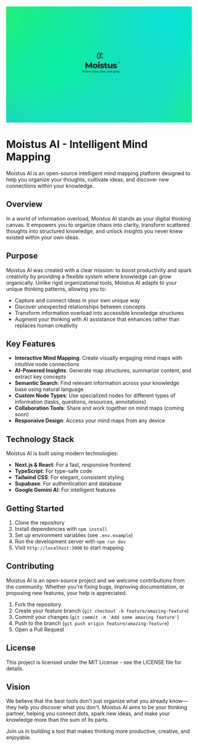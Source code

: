 ![Moistus AI](public/images/moistus-ai.jpg)

# Moistus AI - Intelligent Mind Mapping

Moistus AI is an open-source intelligent mind mapping platform designed to help you organize your thoughts, cultivate ideas, and discover new connections within your knowledge.

## Overview

In a world of information overload, Moistus AI stands as your digital thinking canvas. It empowers you to organize chaos into clarity, transform scattered thoughts into structured knowledge, and unlock insights you never knew existed within your own ideas.

## Purpose

Moistus AI was created with a clear mission: to boost productivity and spark creativity by providing a flexible system where knowledge can grow organically. Unlike rigid organizational tools, Moistus AI adapts to your unique thinking patterns, allowing you to:

- Capture and connect ideas in your own unique way
- Discover unexpected relationships between concepts
- Transform information overload into accessible knowledge structures
- Augment your thinking with AI assistance that enhances rather than replaces human creativity

## Key Features

- **Interactive Mind Mapping**: Create visually engaging mind maps with intuitive node connections
- **AI-Powered Insights**: Generate map structures, summarize content, and extract key concepts
- **Semantic Search**: Find relevant information across your knowledge base using natural language
- **Custom Node Types**: Use specialized nodes for different types of information (tasks, questions, resources, annotations)
- **Collaboration Tools**: Share and work together on mind maps (coming soon)
- **Responsive Design**: Access your mind maps from any device

## Technology Stack

Moistus AI is built using modern technologies:
- **Next.js & React**: For a fast, responsive frontend
- **TypeScript**: For type-safe code
- **Tailwind CSS**: For elegant, consistent styling
- **Supabase**: For authentication and database
- **Google Gemini AI**: For intelligent features

## Getting Started

1. Clone the repository
2. Install dependencies with `npm install`
3. Set up environment variables (see `.env.example`)
4. Run the development server with `npm run dev`
5. Visit `http://localhost:3000` to start mapping

## Contributing

Moistus AI is an open-source project and we welcome contributions from the community. Whether you're fixing bugs, improving documentation, or proposing new features, your help is appreciated.

1. Fork the repository
2. Create your feature branch (`git checkout -b feature/amazing-feature`)
3. Commit your changes (`git commit -m 'Add some amazing feature'`)
4. Push to the branch (`git push origin feature/amazing-feature`)
5. Open a Pull Request

## License

This project is licensed under the MIT License - see the LICENSE file for details.

## Vision

We believe that the best tools don't just organize what you already know—they help you discover what you don't. Moistus AI aims to be your thinking partner, helping you connect dots, spark new ideas, and make your knowledge more than the sum of its parts.

Join us in building a tool that makes thinking more productive, creative, and enjoyable.
